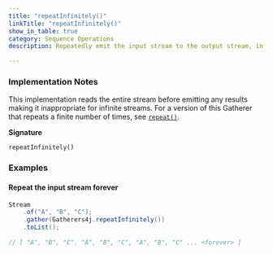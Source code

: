 ```yaml
---
title: "repeatInfinitely()"
linkTitle: "repeatInfinitely()"
show_in_table: true
category: Sequence Operations
description: Repeatedly emit the input stream to the output stream, infinitely.

---
```


### Implementation Notes

This implementation reads the entire stream before emitting any results making it inappropriate for infinite streams.
For a version of this Gatherer that repeats a finite number of times, see [`repeat()`](/gatherers4j/gatherers/sequence-operations/repeat/).

**Signature**

`repeatInfinitely()`


### Examples

#### Repeat the input stream forever

```java
Stream
    .of("A", "B", "C");
    .gather(Gatherers4j.repeatInfinitely())
    .toList();
    
// [ "A", "B", "C", "A", "B", "C", "A", "B", "C" ... <forever> ]
```

